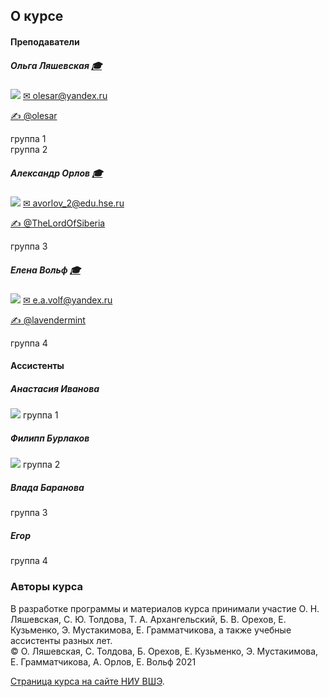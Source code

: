 ## О курсе

#### Преподаватели

##### Ольга Ляшевская  <a href="https://www.hse.ru/staff/olesar">&#127891;</a> 
<img src="https://raw.githubusercontent.com/olesar/lingdata/gh-pages/fig/olesar.jpg" />  
<a href="mailto:olesar@yandex.ru" target="_blank">&#9993; olesar@yandex.ru</a>  

<a href="https://t.me/olesar">&#9997; @olesar</a>  

группа 1  
группа 2  

##### Александр Орлов  <a href="https://www.hse.ru/org/persons/190906991">&#127891;</a>    
<img src="https://raw.githubusercontent.com/olesar/lingdata/gh-pages/fig/aorlov.jpeg" />  
<a href="mailto:avorlov_2@edu.hse.ru" target="_blank">&#9993; avorlov_2@edu.hse.ru</a>   

<a href="https://t.me/TheLordOfSiberia">&#9997; @TheLordOfSiberia</a>  

группа 3  

##### Елена Вольф  <a href="">&#127891;</a>  
<img src="https://raw.githubusercontent.com/olesar/lingdata/gh-pages/fig/eavolf.jpg" />  
<a href="mailto:e.a.volf@yandex.ru" target="_blank">&#9993; e.a.volf@yandex.ru</a>  

<a href="https://t.me/lavendermint">&#9997; @lavendermint</a>  

группа 4  


#### Ассистенты  

##### Анастасия Иванова 
<img src="https://raw.githubusercontent.com/olesar/lingdata/gh-pages/fig/aivanova1.jpg" />  
группа 1  

##### Филипп Бурлаков  
<img src="https://raw.githubusercontent.com/olesar/lingdata/gh-pages/fig/phburlakov1.jpg" />  
группа 2

##### Влада Баранова 
группа 3

##### Егор  
группа 4


### Авторы курса  
В разработке программы и материалов курса принимали участие О. Н. Ляшевская, С. Ю. Толдова, Т. А. Архангельский, Б. В. Орехов, Е. Кузьменко, Э. Мустакимова, Е. Грамматчикова, а также учебные ассистенты разных лет.  
© О. Ляшевская, С. Толдова, Б. Орехов, Е. Кузьменко, Э. Мустакимова, Е. Грамматчикова, А. Орлов, Е. Вольф 2021

<a href="https://www.hse.ru/edu/courses/480296949">Страница курса на сайте НИУ ВШЭ</a>. 
